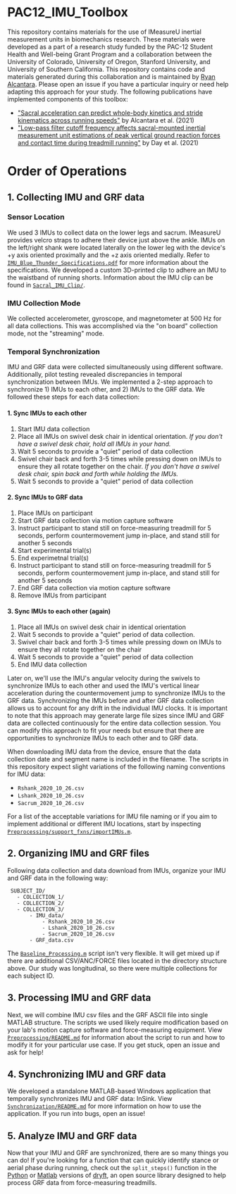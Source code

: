 # PAC12_IMU_Toolbox
This repository contains materials for the use of IMeasureU inertial measurement units in biomechanics research. 
These materials were developed as a part of a research study funded by the PAC-12 Student Health and Well-being Grant 
Program and a collaboration between the University of Colorado, University of Oregon, Stanford University, and University
of Southern California. This repository contains code and materials generated during this collaboration and is maintained by 
[Ryan Alcantara](https://twitter.com/Ryan_Alcantara_). Please open an issue if you have a particular inquiry or need help 
adapting this approach for your study. The following publications have implemented components of this toolbox:

- ["Sacral acceleration can predict whole-body kinetics and stride kinematics across running speeds"](https://peerj.com/articles/11199/)
 by Alcantara et al. (2021)
- ["Low-pass filter cutoff frequency affects sacral-mounted inertial measurement unit estimations of peak vertical ground
reaction forces and contact time during treadmill running"](https://doi.org/10.1016/j.jbiomech.2021.110323) by Day et al. (2021)

# Order of Operations

## 1. Collecting IMU and GRF data
### Sensor Location
We used 3 IMUs to collect data on the lower legs and sacrum. IMeasureU provides velcro straps to adhere their device just
above the ankle. IMUs on the left/right shank were located laterally on the lower leg with the device's +y axis oriented
proximally and the +z axis oriented medially. Refer to [`IMU_Blue_Thunder_Specifications.pdf`](IMU_Blue_Thunder_Specifications.pdf)
for more information about the specifications. We developed a custom 3D-printed clip to adhere an IMU to the waistband of
running shorts. Information about the IMU clip can be found in [`Sacral_IMU_Clip/`](Sacral_IMU_Clip). 

### IMU Collection Mode
We collected accelerometer, gyroscope, and magnetometer at 500 Hz for all data collections. This was accomplished via
the "on board" collection mode, not the "streaming" mode.

### Temporal Synchronization
IMU and GRF data were collected simultaneously using different software. Additionally, pilot testing revealed discrepancies
in temporal synchronization between IMUs. We implemented a 2-step approach to synchronize 1) IMUs to each other, and 2) 
IMUs to the GRF data. We followed these steps for each data collection:

#### 1. Sync IMUs to each other
1. Start IMU data collection
1. Place all IMUs on swivel desk chair in identical orientation. *If you don't have a swivel desk chair, hold all IMUs in
your hand.*
1. Wait 5 seconds to provide a "quiet" period of data collection
1. Swivel chair back and forth 3-5 times while pressing down on IMUs to ensure they all rotate together on the chair. *If
you don't have a swivel desk chair, spin back and forth while holding the IMUs.* 
1. Wait 5 seconds to provide a "quiet" period of data collection

#### 2. Sync IMUs to GRF data
1. Place IMUs on participant
1. Start GRF data collection via motion capture software
1. Instruct participant to stand still on force-measuring treadmill for 5 seconds, perform countermovement jump in-place, 
and stand still for another 5 seconds
1. Start experimental trial(s)
1. End experimetnal trial(s)
1. Instruct participant to stand still on force-measuring treadmill for 5 seconds, perform countermovement jump in-place, 
and stand still for another 5 seconds
1. End GRF data collection via motion capture software
1. Remove IMUs from participant

#### 3. Sync IMUs to each other (again)
1. Place all IMUs on swivel desk chair in identical orientation
1. Wait 5 seconds to provide a "quiet" period of data collection.
1. Swivel chair back and forth 3-5 times while pressing down on IMUs to ensure they all rotate together on the chair
1. Wait 5 seconds to provide a "quiet" period of data collection
1. End IMU data collection

Later on, we'll use the IMU's angular velocity during the swivels to synchronize IMUs to each other and used the IMU's
vertical linear acceleration during the countermovement jump to synchronize IMUs to the GRF data. Synchronizing the IMUs
before and after GRF data collection allows us to account for any drift in the individual IMU clocks. It is important 
to note that this approach may generate large file sizes since IMU and GRF data are collected continuously for the entire
data collection session. You can modify this approach to fit your needs but ensure that there are opportunities to
synchronize IMUs to each other and to GRF data.

When downloading IMU data from the device, ensure that the data collection date and segment name is included in the 
filename. The scripts in this repository expect slight variations of the following naming conventions for IMU data:

- `Rshank_2020_10_26.csv`
- `Lshank_2020_10_26.csv`
- `Sacrum_2020_10_26.csv`

For a list of the acceptable variations for IMU file naming or if you aim to implement additional or different 
IMU locations, start by inspecting [`Preprocessing/support_fxns/importIMUs.m`](Preprocessing/support_fxns/importIMUs.m).

## 2. Organizing IMU and GRF files
Following data collection and data download from IMUs, organize your IMU and GRF data in the following way:
```
 SUBJECT_ID/
   - COLLECTION_1/
   - COLLECTION_2/
   - COLLECTION_3/
       - IMU_data/
           - Rshank_2020_10_26.csv
           - Lshank_2020_10_26.csv
           - Sacrum_2020_10_26.csv
       - GRF_data.csv
```
The [`Baseline_Processing.m`](Preprocessing/Baseline_Processing.m) script isn't very flexible. It will get mixed up if there are additional CSV/ANC/FORCE files 
located in the directory structure above. Our study was longitudinal, so there were multiple collections for each 
subject ID. 

## 3. Processing IMU and GRF data
Next, we will combine IMU csv files and the GRF ASCII file into single MATLAB structure. The scripts we used likely require
modification based on your lab's motion capture software and force-measuring equipment. View [`Preprocessing/README.md`](Preprocessing) 
for information about the script to run and how to modify it for your particular use case. If you get stuck, open an issue
and ask for help!

## 4. Synchronizing IMU and GRF data
We developed a standalone MATLAB-based Windows application that temporally synchronizes IMU and GRF data: InSink. 
View [`Synchronization/README.md`](Synchronization) for more information on how to use the application. If you run into bugs, open an issue! 

## 5. Analyze IMU and GRF data
Now that your IMU and GRF are synchronized, there are so many things you can do! If you're looking for a function that can
quickly identify stance or aerial phase during running, check out the `split_steps()` function in the [Python](https://www.ryan-alcantara.com/dryft/signal.html#dryft.signal.splitsteps)
or [Matlab](https://github.com/alcantarar/dryft/tree/master/MATLAB) versions of [dryft](https://joss.theoj.org/papers/10.21105/joss.01910), an open 
source library designed to help process GRF data from force-measuring treadmills. 